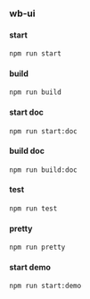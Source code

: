 ### wb-ui

#### start

```
npm run start
```

#### build

```
npm run build
```

#### start doc

```
npm run start:doc
```

#### build doc

```
npm run build:doc
```

#### test

```
npm run test
```

#### pretty

```
npm run pretty
```

#### start demo

```
npm run start:demo
```

